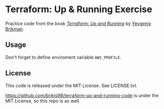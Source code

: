# Terraform: Up & Running Exercise

Practice code from the book *[Terraform: Up and Running](http://www.terraformupandrunning.com)* by
[Yevgeniy Brikman](http://www.ybrikman.com).

## Usage

Don't forget to define enviroment variable `AWS_PROFILE`.

## License

This code is released under the MIT License. See LICENSE.txt.

https://github.com/brikis98/terraform-up-and-running-code is under the MIT License, so this repo is as well.


